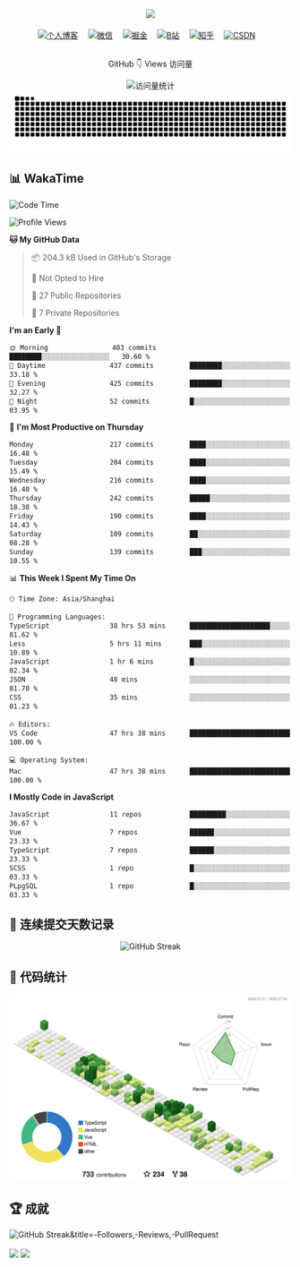 <div align="center">

  <!-- dynamic typing effect 动态打字效果 -->
  <div>
    <a href="https://blog.pangcy.cn/">
      <img src="https://readme-typing-svg.demolab.com?font=Fira+Code&pause=1000&width=435&lines=console.log(%22Hello%2C%20World%22);你好，我是子洋!&center=true&size=27" />
    </a>
  </div>

  <!-- for beauty 留个空行好看点 -->
  <div>&nbsp;</div>

  <!-- profile logo 个人资料徽标 -->
  <div>
    <a href="https://blog.pangcy.cn/" target="_blank"><img src="https://img.shields.io/badge/Website-个人博客-blue" title='个人博客' alt='个人博客'/></a>&emsp;
    <a href="https://raw.githubusercontent.com/Alessandro-Pang/Alessandro-Pang/master/img/wechat-code.jpg" target="_blank"><img src="https://img.shields.io/badge/WeChat-微信-07c160" title='微信' alt='微信'/></a>&emsp;
    <a href="https://juejin.cn/user/1099167359835015/posts" target="_blank"><img src="https://img.shields.io/badge/Juejin-掘金-blue" title='掘金' alt='掘金'/></a>&emsp;
    <a href="https://space.bilibili.com/295617310" target="_blank"><img src="https://img.shields.io/badge/Bilibili-B站-ff69b4" title='B站' alt='B站'/></a>&emsp;
    <a href="https://www.zhihu.com/people/xiao-xiao-long-50-93" target="_blank"><img src="https://img.shields.io/badge/Zhihu-知乎-blue" title='知乎' alt='知乎'/></a>&emsp;
    <a href="https://blog.csdn.net/weixin_42693699" target="_blank"><img src="https://img.shields.io/badge/CSDN-论坛-c32136" title='CSDN' alt='CSDN'/></a>&emsp;
  </div>



  <!-- for beauty 留个空行好看点 -->
<div>&nbsp;</div>
<div align="center">  
      <p> GitHub 👇 Views 访问量</p>
			<!-- https://github.com/antonkomarev/github-profile-views-counter -->
      <img src="https://komarev.com/ghpvc/?username=Alessandro-Pang&label=Views&color=0e75b6&style=flat" alt="访问量统计" title='访问量统计'/>
</div>


  <!-- Snake Code Contribution Map 贪吃蛇代码贡献图 -->
  <picture>
  <source media="(prefers-color-scheme: dark)" srcset="https://raw.githubusercontent.com/Alessandro-Pang/Alessandro-Pang/output/github-contribution-grid-snake-dark.svg">
  <source media="(prefers-color-scheme: light)" srcset="https://raw.githubusercontent.com/Alessandro-Pang/Alessandro-Pang/output/github-contribution-grid-snake.svg">
  <img alt="github contribution grid snake animation" src="https://raw.githubusercontent.com/Alessandro-Pang/Alessandro-Pang/output/github-contribution-grid-snake.svg">
</picture>
<br/>

</div>

## 📊 WakaTime

<!--START_SECTION:waka-->
![Code Time](http://img.shields.io/badge/Code%20Time-2%2C000%20hrs%2048%20mins-blue)

![Profile Views](http://img.shields.io/badge/Profile%20Views-5-blue)

**🐱 My GitHub Data** 

> 📦 204.3 kB Used in GitHub's Storage 
 > 
> 🚫 Not Opted to Hire
 > 
> 📜 27 Public Repositories 
 > 
> 🔑 7 Private Repositories 
 > 
**I'm an Early 🐤** 

```text
🌞 Morning                403 commits         ████████░░░░░░░░░░░░░░░░░   30.60 % 
🌆 Daytime                437 commits         ████████░░░░░░░░░░░░░░░░░   33.18 % 
🌃 Evening                425 commits         ████████░░░░░░░░░░░░░░░░░   32.27 % 
🌙 Night                  52 commits          █░░░░░░░░░░░░░░░░░░░░░░░░   03.95 % 
```
📅 **I'm Most Productive on Thursday** 

```text
Monday                   217 commits         ████░░░░░░░░░░░░░░░░░░░░░   16.48 % 
Tuesday                  204 commits         ████░░░░░░░░░░░░░░░░░░░░░   15.49 % 
Wednesday                216 commits         ████░░░░░░░░░░░░░░░░░░░░░   16.40 % 
Thursday                 242 commits         █████░░░░░░░░░░░░░░░░░░░░   18.38 % 
Friday                   190 commits         ████░░░░░░░░░░░░░░░░░░░░░   14.43 % 
Saturday                 109 commits         ██░░░░░░░░░░░░░░░░░░░░░░░   08.28 % 
Sunday                   139 commits         ███░░░░░░░░░░░░░░░░░░░░░░   10.55 % 
```


📊 **This Week I Spent My Time On** 

```text
🕑︎ Time Zone: Asia/Shanghai

💬 Programming Languages: 
TypeScript               38 hrs 53 mins      ████████████████████░░░░░   81.62 % 
Less                     5 hrs 11 mins       ███░░░░░░░░░░░░░░░░░░░░░░   10.89 % 
JavaScript               1 hr 6 mins         █░░░░░░░░░░░░░░░░░░░░░░░░   02.34 % 
JSON                     48 mins             ░░░░░░░░░░░░░░░░░░░░░░░░░   01.70 % 
CSS                      35 mins             ░░░░░░░░░░░░░░░░░░░░░░░░░   01.23 % 

🔥 Editors: 
VS Code                  47 hrs 38 mins      █████████████████████████   100.00 % 

💻 Operating System: 
Mac                      47 hrs 38 mins      █████████████████████████   100.00 % 
```

**I Mostly Code in JavaScript** 

```text
JavaScript               11 repos            █████████░░░░░░░░░░░░░░░░   36.67 % 
Vue                      7 repos             ██████░░░░░░░░░░░░░░░░░░░   23.33 % 
TypeScript               7 repos             ██████░░░░░░░░░░░░░░░░░░░   23.33 % 
SCSS                     1 repo              █░░░░░░░░░░░░░░░░░░░░░░░░   03.33 % 
PLpgSQL                  1 repo              █░░░░░░░░░░░░░░░░░░░░░░░░   03.33 % 
```




<!--END_SECTION:waka-->



## 📝 连续提交天数记录



<!-- github-readme-streak-stats 连续提交代码天数记录 -->

<div align="center"	>
<picture>
  <source media="(prefers-color-scheme: dark)" srcset="https://streak-stats.demolab.com?user=Alessandro-Pang&theme=onedark">
  <source media="(prefers-color-scheme: light)" srcset="https://streak-stats.demolab.com?user=Alessandro-Pang">
  <img src="https://streak-stats.demolab.com?user=Alessandro-Pang" alt="GitHub Streak" />
</picture>
</div>



## 🎉 代码统计



<!-- profile-3d-contrib 3D贡献图-->

<picture>
  <source media="(prefers-color-scheme: dark)" srcset="https://raw.githubusercontent.com/Alessandro-Pang/Alessandro-Pang/master/profile-3d-contrib/profile-night-rainbow.svg">
  <source media="(prefers-color-scheme: light)" srcset="https://raw.githubusercontent.com/Alessandro-Pang/Alessandro-Pang/master/profile-3d-contrib/profile-green-animate.svg">
  <img alt="github contribution grid snake animation" src="https://raw.githubusercontent.com/Alessandro-Pang/Alessandro-Pang/master/profile-3d-contrib/profile-green-animate.svg">
</picture>


## 🏆 成就



<picture>
  <source media="(prefers-color-scheme: dark)" srcset="https://github-profile-trophy.vercel.app/?username=Alessandro-pang&theme=onedark&margin-w=15&no-frame=true&title=-Followers,-Reviews,-PullRequest">
  <source media="(prefers-color-scheme: light)" srcset="https://github-profile-trophy.vercel.app/?username=Alessandro-pang&margin-w=15&title=-Followers,-Reviews,-PullRequest">
  <img src="https://github-profile-trophy.vercel.app/?username=Alessandro-pang&margin-w=15" alt="GitHub Streak&title=-Followers,-Reviews,-PullRequest" />
</picture>

<div>&nbsp;</div>

<!-- GitHub 数据统计 -->

<div>

<img height="137px" src="https://github-readme-stats-git-masterrstaa-rickstaa.vercel.app/api?username=Alessandro-Pang&hide_title=true&hide_border=true&show_icons=true&include_all_commits=true&line_height=21text_color=000&icon_color=000&bg_color=0,ea6161,ffc64d,fffc4d,52fa5a&theme=graywhite"/>
<img height="137px" src="https://github-readme-stats-git-masterrstaa-rickstaa.vercel.app/api/top-langs/?username=Alessandro-Pang&hide_title=true&hide_border=true&layout=compact&langs_count=6&text_color=000&icon_color=fff&bg_color=0,52fa5a,4dfcff,c64dff&theme=graywhite" />

</div>
